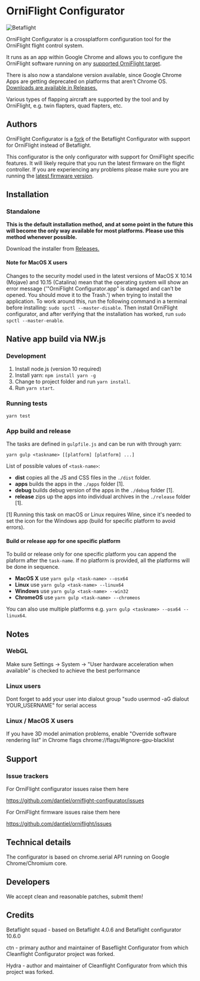 # OrniFlight Configurator

![Betaflight](of_logo.jpg)

OrniFlight Configurator is a crossplatform configuration tool for the OrniFlight flight control system.

It runs as an app within Google Chrome and allows you to configure the OrniFlight software running on any [supported OrniFlight target](https://github.com/dantiel/orniflight/tree/master/src/main/target).

There is also now a standalone version available, since Google Chrome Apps are getting deprecated on platforms that aren't Chrome OS. [Downloads are available in Releases.](https://github.com/dantiel/orniflight-configurator/releases)

Various types of flapping aircraft are supported by the tool and by OrniFlight, e.g. twin flapters, quad flapters, etc.

## Authors

OrniFlight Configurator is a [fork](#credits) of the Betaflight Configurator with support for OrniFlight instead of Betaflight.

This configurator is the only configurator with support for OrniFlight specific features. It will likely require that you run the latest firmware on the flight controller.
If you are experiencing any problems please make sure you are running the [latest firmware version](https://github.com/dantiel/orniflight/releases/).

## Installation

### Standalone

**This is the default installation method, and at some point in the future this will become the only way available for most platforms. Please use this method whenever possible.**

Download the installer from [Releases.](https://github.com/dantiel/orniflight-configurator/releases)

#### Note for MacOS X users

Changes to the security model used in the latest versions of MacOS X 10.14 (Mojave) and 10.15 (Catalina) mean that the operating system will show an error message ('"OrniFlight Configurator.app" is damaged and can’t be opened. You should move it to the Trash.') when trying to install the application. To work around this, run the following command in a terminal before installing: `sudo spctl --master-disable`. Then install OrniFlight configurator, and after verifying that the installation has worked, run `sudo spctl --master-enable`.

## Native app build via NW.js

### Development

1. Install node.js (version 10 required)
2. Install yarn: `npm install yarn -g`
3. Change to project folder and run `yarn install`.
4. Run `yarn start`.

### Running tests

`yarn test`

### App build and release

The tasks are defined in `gulpfile.js` and can be run with through yarn:
```
yarn gulp <taskname> [[platform] [platform] ...]
```

List of possible values of `<task-name>`:
* **dist** copies all the JS and CSS files in the `./dist` folder.
* **apps** builds the apps in the `./apps` folder [1].
* **debug** builds debug version of the apps in the `./debug` folder [1].
* **release** zips up the apps into individual archives in the `./release` folder [1]. 

[1] Running this task on macOS or Linux requires Wine, since it's needed to set the icon for the Windows app (build for specific platform to avoid errors).

#### Build or release app for one specific platform
To build or release only for one specific platform you can append the plaform after the `task-name`.
If no platform is provided, all the platforms will be done in sequence.

* **MacOS X** use `yarn gulp <task-name> --osx64`
* **Linux** use `yarn gulp <task-name> --linux64`
* **Windows** use `yarn gulp <task-name> --win32`
* **ChromeOS** use `yarn gulp <task-name> --chromeos`

You can also use multiple platforms e.g. `yarn gulp <taskname> --osx64 --linux64`.

## Notes

### WebGL

Make sure Settings -> System -> "User hardware acceleration when available" is checked to achieve the best performance

### Linux users

Dont forget to add your user into dialout group "sudo usermod -aG dialout YOUR_USERNAME" for serial access

### Linux / MacOS X users

If you have 3D model animation problems, enable "Override software rendering list" in Chrome flags chrome://flags/#ignore-gpu-blacklist

## Support

### Issue trackers

For OrniFlight configurator issues raise them here

https://github.com/dantiel/orniflight-configurator/issues

For OrniFlight firmware issues raise them here

https://github.com/dantiel/orniflight/issues

## Technical details

The configurator is based on chrome.serial API running on Google Chrome/Chromium core.

## Developers

We accept clean and reasonable patches, submit them!

## Credits

Betaflight squad - based on Betaflight 4.0.6 and Betaflight configurator 10.6.0

ctn - primary author and maintainer of Baseflight Configurator from which Cleanflight Configurator project was forked.

Hydra -  author and maintainer of Cleanflight Configurator from which this project was forked.
